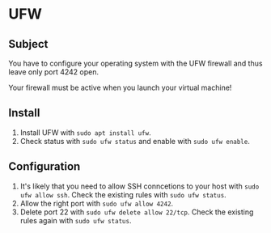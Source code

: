 # UFW

## Subject
You have to configure your operating system with the UFW firewall and thus leave only port 4242 open.

Your firewall must be active when you launch your virtual machine!

## Install
1. Install UFW with `sudo apt install ufw`. 
2. Check status with `sudo ufw status` and enable with `sudo ufw enable`.

## Configuration
1. It's likely that you need to allow SSH conncetions to your host with `sudo ufw allow ssh`. Check the existing rules with `sudo ufw status`.
2. Allow the right port with `sudo ufw allow 4242`.
3. Delete port 22 with `sudo ufw delete allow 22/tcp`. Check the existing rules again with `sudo ufw status`.
